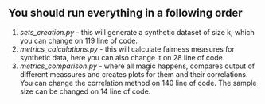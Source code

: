 ## You should run everything in a following order
1. *sets_creation.py* - this will generate a synthetic dataset of size k, which you can change on 119 line of code.
2. *metrics_calculations.py* - this will calculate fairness measures for synthetic data, here you can also change it on 28 line of code.
3. *metrics_comparison.py* - where all magic happens, compares output of different meassures and creates plots for them and their correlations. You can change the correlation method on 140 line of code. The sample size can be changed on 14 line of code.
